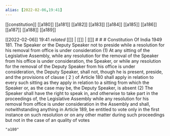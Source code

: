 ```yaml
---
alias: [2022-02-06,19:41]
---
```

[[constitution]] [[a180]] [[a181]] [[a182]] [[a183]] [[a184]] [[a185]] [[a186]] [[a187]] [[a188]] [[a189]]

[[2022-02-06]] 19:41 _related_ [[]] | [[]] | [[]] # # #
Constitution Of India 1949
181. The Speaker or the Deputy Speaker not to preside while a resolution for his removal from office is under consideration
(1) At any sitting of the Legislative Assembly, while any resolution for the removal of the Speaker from his office is under consideration, the Speaker, or while any resolution for the removal of the Deputy Speaker from his office is under consideration, the Deputy Speaker, shall not, though he is present, preside, and the provisions of clause ( 2 ) of Article 180 shall apply in relation to every such sitting as they apply in relation to a sitting from which the Speaker or, as the case may be, the Deputy Speaker, is absent
(2) The Speaker shall have the right to speak in, and otherwise to take part in the proceedings of, the Legislative Assembly while any resolution for his removal from office is under consideration in the Assembly and shall, notwithstanding anything in Article 189, be entitled to vote only in the first instance on such resolution or on any other matter during such proceedings but not in the case of an quality of votes

```query
"a180"
```